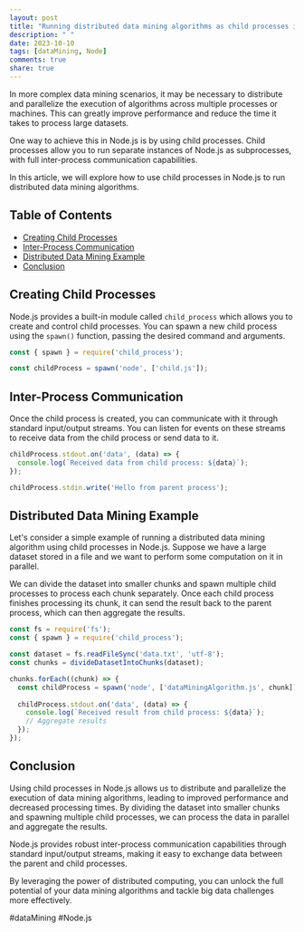 ```yaml
---
layout: post
title: "Running distributed data mining algorithms as child processes in Node.js"
description: " "
date: 2023-10-10
tags: [dataMining, Node]
comments: true
share: true
---
```


In more complex data mining scenarios, it may be necessary to distribute and parallelize the execution of algorithms across multiple processes or machines. This can greatly improve performance and reduce the time it takes to process large datasets.

One way to achieve this in Node.js is by using child processes. Child processes allow you to run separate instances of Node.js as subprocesses, with full inter-process communication capabilities.

In this article, we will explore how to use child processes in Node.js to run distributed data mining algorithms.

## Table of Contents
- [Creating Child Processes](#creating-child-processes)
- [Inter-Process Communication](#inter-process-communication)
- [Distributed Data Mining Example](#distributed-data-mining-example)
- [Conclusion](#conclusion)

## Creating Child Processes

Node.js provides a built-in module called `child_process` which allows you to create and control child processes. You can spawn a new child process using the `spawn()` function, passing the desired command and arguments.

```javascript
const { spawn } = require('child_process');

const childProcess = spawn('node', ['child.js']);
```

## Inter-Process Communication

Once the child process is created, you can communicate with it through standard input/output streams. You can listen for events on these streams to receive data from the child process or send data to it.

```javascript
childProcess.stdout.on('data', (data) => {
  console.log(`Received data from child process: ${data}`);
});

childProcess.stdin.write('Hello from parent process');
```

## Distributed Data Mining Example

Let's consider a simple example of running a distributed data mining algorithm using child processes in Node.js. Suppose we have a large dataset stored in a file and we want to perform some computation on it in parallel.

We can divide the dataset into smaller chunks and spawn multiple child processes to process each chunk separately. Once each child process finishes processing its chunk, it can send the result back to the parent process, which can then aggregate the results.

```javascript
const fs = require('fs');
const { spawn } = require('child_process');

const dataset = fs.readFileSync('data.txt', 'utf-8');
const chunks = divideDatasetIntoChunks(dataset);

chunks.forEach((chunk) => {
  const childProcess = spawn('node', ['dataMiningAlgorithm.js', chunk]);
  
  childProcess.stdout.on('data', (data) => {
    console.log(`Received result from child process: ${data}`);
    // Aggregate results
  });
});
```

## Conclusion

Using child processes in Node.js allows us to distribute and parallelize the execution of data mining algorithms, leading to improved performance and decreased processing times. By dividing the dataset into smaller chunks and spawning multiple child processes, we can process the data in parallel and aggregate the results.

Node.js provides robust inter-process communication capabilities through standard input/output streams, making it easy to exchange data between the parent and child processes.

By leveraging the power of distributed computing, you can unlock the full potential of your data mining algorithms and tackle big data challenges more effectively.

#dataMining #Node.js